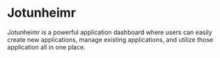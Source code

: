 # Jotunheimr
Jotunheimr is a powerful application dashboard where users can easily create new applications, manage existing applications, and utilize those application all in one place.
